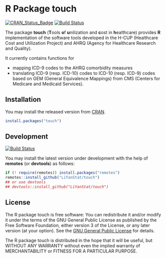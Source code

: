 # R Package touch

[![CRAN_Status_Badge][cranVersion]][cran]
[![Build Status][travis-master]][travis]


The package **touch** (**T**ools **o**f **u**nilization and **c**ost in
**h**ealthcare) provides **R** implementation of the software tools developed
in the H-CUP (Healthcare Cost and Utilization Project) and AHRQ (Agency for
Healthcare Research and Quality).


It currently contains functions for

- mapping ICD-9 codes to the AHRQ comorbidity measures
- translating ICD-9 (resp. ICD-10) codes to ICD-10 (resp. ICD-9) codes based
  on GEM (General Equivalence Mappings) from CMS (Centers for Medicare and
  Medicaid Services).


## Installation

You may install the released version from [CRAN][cran].

```R
install.packages("touch")
```


## Development

[![Build Status][travis-master]][travis]

You may install the latest version under development with the help of
**remotes** (or **devtools**) as follows:

```R
if (! require(remotes)) install.packages("remotes")
remotes::install_github("LiYanStat/touch")
## or use devtools
## devtools::install_github("LiYanStat/touch")
```


## License

The R package touch is free software: You can redistribute it and/or modify it
under the terms of the GNU General Public License as published by the Free
Software Foundation, either version 3 of the License, or any later version (at
your option).  See the [GNU General Public License][gpl] for details.

The R package touch is distributed in the hope that it will be useful, but
WITHOUT ANY WARRANTY without even the implied warranty of MERCHANTABILITY or
FITNESS FOR A PARTICULAR PURPOSE.


[cranVersion]: http://www.r-pkg.org/badges/version/touch
[cran]: https://CRAN.R-project.org/package=touch
[travis]: https://travis-ci.org/wenjie2wang/touch
[travis-master]: https://travis-ci.org/wenjie2wang/touch.svg?branch=master
[travis-dev]: https://travis-ci.org/wenjie2wang/touch.svg?branch=dev
[gpl]: http://www.gnu.org/licenses/
